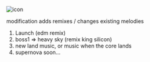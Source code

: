 ![icon](https://user-images.githubusercontent.com/80191234/130224985-5323b524-ee20-4709-a4d4-a812824400ff.png)



modification adds remixes / changes existing melodies
1. Launch (edm remix)
2. boss1 => heavy sky (remix king silicon)
3. new land music, or music when the core lands
4. supernova soon...
